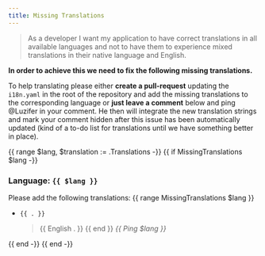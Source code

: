 ```yaml
---
title: Missing Translations
---
```

> As a developer I want my application to have correct translations in all available languages and not to have them to experience mixed translations in their native language and English.

**In order to achieve this we need to fix the following missing translations.**

To help translating please either **create a pull-request** updating the `i18n.yaml` in the root of the repository and add the missing translations to the corresponding language or **just leave a comment** below and ping @Luzifer in your comment. He then will integrate the new translation strings and mark your comment hidden after this issue has been automatically updated (kind of a to-do list for translations until we have something better in place).

{{ range $lang, $translation := .Translations -}}
{{ if MissingTranslations $lang -}}
### Language: `{{ $lang }}`

Please add the following translations:
{{ range MissingTranslations $lang }}
- `{{ . }}`
  > {{ English . }}
{{ end }}
_{{ Ping $lang }}_

{{ end -}}
{{ end -}}
